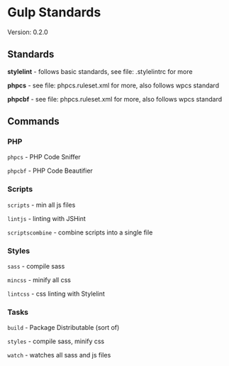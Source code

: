 # Gulp Standards

Version: 0.2.0

## Standards

**stylelint** - follows basic standards, see file: .stylelintrc for more

**phpcs** - see file: phpcs.ruleset.xml for more, also follows wpcs standard

**phpcbf** - see file: phpcs.ruleset.xml for more, also follows wpcs standard

## Commands

### PHP

`phpcs` - PHP Code Sniffer

`phpcbf` - PHP Code Beautifier

### Scripts

`scripts` - min all js files

`lintjs` - linting with JSHint

`scriptscombine` - combine scripts into a single file

### Styles

`sass` - compile sass

`mincss` - minify all css

`lintcss` - css linting with Stylelint

### Tasks

`build` - Package Distributable (sort of)

`styles` - compile sass, minify css

`watch` - watches all sass and js files